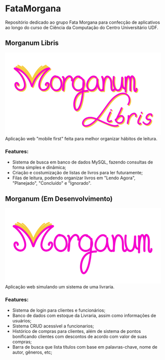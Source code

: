 # FataMorgana
Repositório dedicado ao grupo Fata Morgana para confecção de aplicativos ao longo do curso de Ciência da Computação do Centro Universitário UDF.

## Morganum Libris
![logotipo do Morganum Libris: letras escritas à mão com o primeiro 'M' estilizado parecendo um livro aberto.](Morganum_Libris/static/assets/morganum_libris_logo.png)
 Aplicação web "mobile first" feita para melhor organizar hábitos de leitura.
 ### Features:
 * Sistema de busca em banco de dados MySQL, fazendo consultas de forma simples e dinâmica;
 * Criação e costumização de listas de livros para ler futuramente;
 * Filas de leitura, podendo organizar livros em "Lendo Agora", "Planejado", "Concluído" e "Ignorado".


## Morganum (Em Desenvolvimento)
![logotipo do Morganum: letras escritas à mão com o primeiro 'M' estilizado parecendo um livro aberto.](Morganum/app/static/assets/morganum_logo.png)
 Aplicação web simulando um sistema de uma livraria.
 ### Features:
 * Sistema de login para clientes e funcionários;
 * Banco de dados com estoque da Livraria, assim como informações de usuários;
 * Sistema CRUD acessível a funcionarios;
 * Histórico de compras para clientes, além de sistema de pontos bonificando clientes com descontos de acordo com valor de suas compras;
 * Barra de busca que lista títulos com base em palavras-chave, nome de autor, gêneros, etc;
